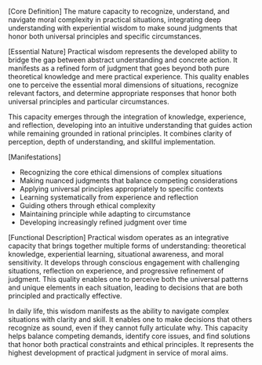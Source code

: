 [Core Definition]
The mature capacity to recognize, understand, and navigate moral complexity in practical situations, integrating deep understanding with experiential wisdom to make sound judgments that honor both universal principles and specific circumstances.

[Essential Nature]
Practical wisdom represents the developed ability to bridge the gap between abstract understanding and concrete action. It manifests as a refined form of judgment that goes beyond both pure theoretical knowledge and mere practical experience. This quality enables one to perceive the essential moral dimensions of situations, recognize relevant factors, and determine appropriate responses that honor both universal principles and particular circumstances.

This capacity emerges through the integration of knowledge, experience, and reflection, developing into an intuitive understanding that guides action while remaining grounded in rational principles. It combines clarity of perception, depth of understanding, and skillful implementation.

[Manifestations]
- Recognizing the core ethical dimensions of complex situations
- Making nuanced judgments that balance competing considerations
- Applying universal principles appropriately to specific contexts
- Learning systematically from experience and reflection
- Guiding others through ethical complexity
- Maintaining principle while adapting to circumstance
- Developing increasingly refined judgment over time

[Functional Description]
Practical wisdom operates as an integrative capacity that brings together multiple forms of understanding: theoretical knowledge, experiential learning, situational awareness, and moral sensitivity. It develops through conscious engagement with challenging situations, reflection on experience, and progressive refinement of judgment. This quality enables one to perceive both the universal patterns and unique elements in each situation, leading to decisions that are both principled and practically effective.

In daily life, this wisdom manifests as the ability to navigate complex situations with clarity and skill. It enables one to make decisions that others recognize as sound, even if they cannot fully articulate why. This capacity helps balance competing demands, identify core issues, and find solutions that honor both practical constraints and ethical principles. It represents the highest development of practical judgment in service of moral aims.